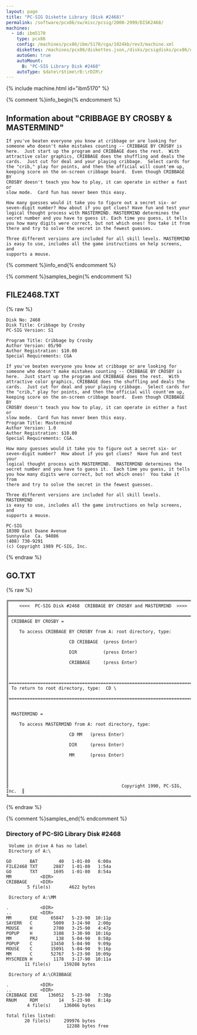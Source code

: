 ```yaml
---
layout: page
title: "PC-SIG Diskette Library (Disk #2468)"
permalink: /software/pcx86/sw/misc/pcsig/2000-2999/DISK2468/
machines:
  - id: ibm5170
    type: pcx86
    config: /machines/pcx86/ibm/5170/cga/1024kb/rev3/machine.xml
    diskettes: /machines/pcx86/diskettes.json,/disks/pcsigdisks/pcx86/diskettes.json
    autoGen: true
    autoMount:
      B: "PC-SIG Library Disk #2468"
    autoType: $date\r$time\rB:\rDIR\r
---
```


{% include machine.html id="ibm5170" %}

{% comment %}info_begin{% endcomment %}

## Information about "CRIBBAGE BY CROSBY & MASTERMIND"

    If you've beaten everyone you know at cribbage or are looking for
    someone who doesn't make mistakes counting -- CRIBBAGE BY CROSBY is
    here.  Just start up the program and CRIBBAGE does the rest.  With
    attractive color graphics, CRIBBAGE does the shuffling and deals the
    cards.  Just cut for deal and your playing cribbage.  Select cards for
    the "crib," play for points, and then the official will count'em up,
    keeping score on the on-screen cribbage board.  Even though CRIBBAGE BY
    CROSBY doesn't teach you how to play, it can operate in either a fast or
    slow mode.  Card fun has never been this easy.
    
    How many guesses would it take you to figure out a secret six- or
    seven-digit number? How about if you got clues? Have fun and test your
    logical thought process with MASTERMIND. MASTERMIND determines the
    secret number and you have to guess it. Each time you guess, it tells
    you how many digits were correct, but not which ones! You take it from
    there and try to solve the secret in the fewest guesses.
    
    Three different versions are included for all skill levels. MASTERMIND
    is easy to use, includes all the game instructions on help screens, and
    supports a mouse.
{% comment %}info_end{% endcomment %}

{% comment %}samples_begin{% endcomment %}

## FILE2468.TXT

{% raw %}
```
Disk No: 2468                                                           
Disk Title: Cribbage by Crosby                                          
PC-SIG Version: S1                                                      
                                                                        
Program Title: Cribbage by Crosby                                       
Author Version: 05/90                                                   
Author Registration: $10.00                                             
Special Requirements: CGA                                               
                                                                        
If you've beaten everyone you know at cribbage or are looking for       
someone who doesn't make mistakes counting -- CRIBBAGE BY CROSBY is     
here.  Just start up the program and CRIBBAGE does the rest.  With      
attractive color graphics, CRIBBAGE does the shuffling and deals the    
cards.  Just cut for deal and your playing cribbage.  Select cards for  
the "crib," play for points, and then the official will count'em up,    
keeping score on the on-screen cribbage board.  Even though CRIBBAGE BY 
CROSBY doesn't teach you how to play, it can operate in either a fast or
slow mode.  Card fun has never been this easy.                          
Program Title: Mastermind                                               
Author Version: 1.0                                                     
Author Registration: $10.00                                             
Special Requirements: CGA.                                              
                                                                        
How many guesses would it take you to figure out a secret six- or       
seven-digit number?  How about if you got clues?  Have fun and test your
logical thought process with MASTERMIND.  MASTERMIND determines the     
secret number and you have to guess it.  Each time you guess, it tells  
you how many digits were correct, but not which ones!  You take it from 
there and try to solve the secret in the fewest guesses.                
                                                                        
Three different versions are included for all skill levels.  MASTERMIND 
is easy to use, includes all the game instructions on help screens, and 
supports a mouse.                                                       
                                                                        
PC-SIG                                                                  
1030D East Duane Avenue                                                 
Sunnyvale  Ca. 94086                                                    
(408) 730-9291                                                          
(c) Copyright 1989 PC-SIG, Inc.                                         
```
{% endraw %}

## GO.TXT

{% raw %}
```
╔═════════════════════════════════════════════════════════════════════════╗
║    <<<<  PC-SIG Disk #2468  CRIBBAGE BY CROSBY and MASTERMIND  >>>>     ║
╠═════════════════════════════════════════════════════════════════════════╣
║ CRIBBAGE BY CROSBY =                                                    ║
║    To access CRIBBAGE BY CROSBY from A: root directory, type:           ║
║                       CD CRIBBAGE  (press Enter)                        ║
║                       DIR          (press Enter)                        ║
║                       CRIBBAGE     (press Enter)                        ║
║                                                                         ║
║=========================================================================║
║ To return to root directory, type:  CD \                                ║
║=========================================================================║
║                                                                         ║
║ MASTERMIND =                                                            ║
║    To access MASTERMIND from A: root directory, type:                   ║
║                       CD MM   (press Enter)                             ║
║                       DIR     (press Enter)                             ║
║                       MM      (press Enter)                             ║
║                                                                         ║
║                                                                         ║
║                                           Copyright 1990, PC-SIG, Inc.  ║
╚═════════════════════════════════════════════════════════════════════════╝
```
{% endraw %}

{% comment %}samples_end{% endcomment %}

### Directory of PC-SIG Library Disk #2468

     Volume in drive A has no label
     Directory of A:\

    GO       BAT        40   1-01-80   6:00a
    FILE2468 TXT      2887   1-01-80   1:54a
    GO       TXT      1695   1-01-80   8:54a
    MM           <DIR>    
    CRIBBAGE     <DIR>    
            5 file(s)       4622 bytes

     Directory of A:\MM

    .            <DIR>    
    ..           <DIR>    
    MM       EXE     65847   5-23-90  10:11p
    SAYERR   C        5009   3-24-90   2:00p
    MOUSE    H        2700   3-25-90   4:47p
    POPUP    H        3108   3-30-90  10:16p
    MM       PRJ       138   5-04-90   8:58p
    POPUP    C       13450   5-04-90   9:09p
    MOUSE    C       15091   5-04-90   9:16p
    MM       C       52767   5-23-90  10:09p
    MYSCREEN H        1178   3-17-90  10:11a
           11 file(s)     159288 bytes

     Directory of A:\CRIBBAGE

    .            <DIR>    
    ..           <DIR>    
    CRIBBAGE EXE    136052   5-23-90   7:38p
    RNUM     RDM        14   5-23-90   8:14p
            4 file(s)     136066 bytes

    Total files listed:
           20 file(s)     299976 bytes
                           12288 bytes free
